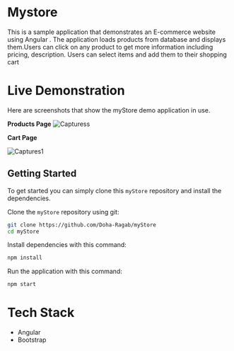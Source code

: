 # Mystore

This is a sample application that demonstrates an E-commerce website using Angular . The application loads products from database and displays them.Users can click on any product to get more information including pricing, description. Users can select items and add them to their shopping cart

# Live Demonstration
Here are screenshots that show the myStore demo application in use.

**Products Page**
![Capturess](https://user-images.githubusercontent.com/79616830/192012285-fcab7cf2-f38c-4329-8749-890b90feed48.JPG)

**Cart Page**

![Captures1](https://user-images.githubusercontent.com/79616830/192014433-e0060538-3851-4ec3-bb8e-c3404813fb28.JPG)

## Getting Started
To get started  you can simply clone this `myStore` repository and install the dependencies.

Clone the `myStore` repository using git:

```bash
git clone https://github.com/Doha-Ragab/myStore
cd myStore
```

Install dependencies with this command:
```bash
npm install
```

Run the application with this command:
```bash
npm start
```
# Tech Stack
* Angular
* Bootstrap

